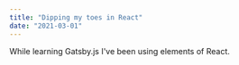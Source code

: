 ```yaml
---
title: "Dipping my toes in React"
date: "2021-03-01"
---
```


While learning Gatsby.js I've been using elements of React.
